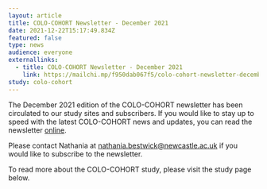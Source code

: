 ```yaml
---
layout: article
title: COLO-COHORT Newsletter - December 2021
date: 2021-12-22T15:17:49.834Z
featured: false
type: news
audience: everyone
externallinks:
  - title: COLO-COHORT Newsletter - December 2021
    link: https://mailchi.mp/f950dab067f5/colo-cohort-newsletter-december-2021
study: colo-cohort
---
```

The December 2021 edition of the COLO-COHORT newsletter has been circulated to our study sites and subscribers. If you would like to stay up to speed with the latest COLO-COHORT news and updates, you can read the newsletter [online](https://mailchi.mp/f950dab067f5/colo-cohort-newsletter-december-2021).

Please contact Nathania at nathania.bestwick@newcastle.ac.uk if you would like to subscribe to the newsletter.

To read more about the COLO-COHORT study, please visit the study page below.